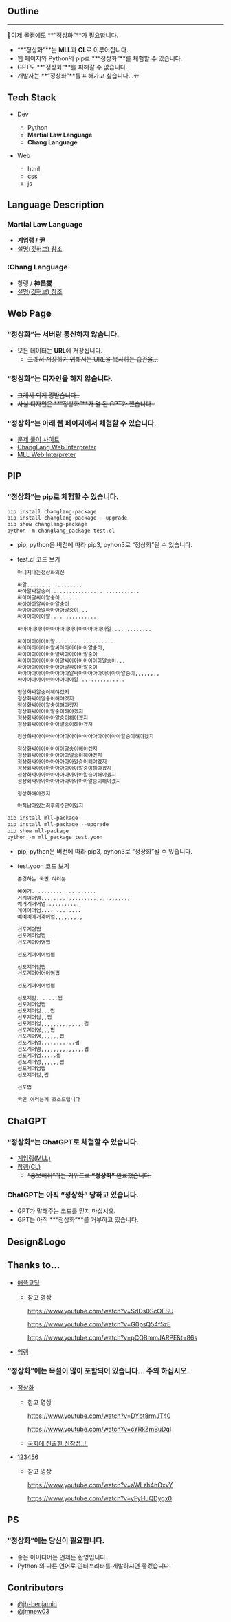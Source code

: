 ## Outline

---

<aside>
🍁이제 몰캠에도 **“정상화”**가 필요합니다.

- **“정상화”**는 **MLL**과 **CL**로 이루어집니다.
- 웹 페이지와 Python의 pip로 **“정상화”**를 체험할 수 있습니다.
- GPT도 **“정상화”**를 피해갈 수 없습니다.
- ~~개발자는 **“정상화”**를 피해가고 싶습니다…ㅠ~~

## Tech Stack

- Dev
    - Python
    - **Martial Law Language**
    - **Chang Language**

- Web
    - html
    - css
    - js

## Language Description

### Martial Law Language

- **계엄랭 / 尹**
- [설명(깃허브) 참조](https://github.com/jmnew03/MLL)

### :Chang Language

- 창랭 / **神昌燮**
- [설명(깃허브) 참조](https://github.com/jh-benjamin/changlang)

## Web Page

### “정상화”는 서버랑 통신하지 않습니다.

- 모든 데이터는 **URL**에 저장됩니다.
    - ~~그래서 저장하기 위해서는 URL을 복사하는 습관을…~~

### “정상화”는 디자인을 하지 않습니다.

- ~~그래서 되게 킹받습니다..~~
- ~~사실 디자인은 **“정상화”**가 덜 된 GPT가 했습니다..~~

### “정상화”는 아래 웹 페이지에서 체험할 수 있습니다.

- [문제 풀이 사이트](https://jh-benjamin.github.io/GodofNormalization/index.html)
- [ChangLang Web Interpreter](https://jh-benjamin.github.io/lang_site/)
- [MLL Web Interpreter](https://jmnew03.github.io/MLL/)

## PIP

### “정상화”는 pip로 체험할 수 있습니다.

```python
pip install changlang-package
pip install changlang-package --upgrade
pip show changlang-package
python -m changlang_package test.cl
```

- pip, python은 버전에 따라 pip3, pyhon3로 “정상화”될 수 있습니다.
- test.cl 코드 보기
    
    ```python
    아니지나는정상화의신
    
    싸알........ .........
    싸아알싸알숭이.............................
    싸아아알싸아알숭이.......
    싸아아아알싸아아알숭이
    싸아아아아알싸아아아알숭이...
    싸아아아아아알.... ...........
    
    싸아아아아아아아아아아아아아아아아아아알.... ........
    
    싸아아아아아아알........ ...........
    싸아아아아아아알싸아아아아아아알숭이,
    싸아아아아아아아알싸아아아아알숭이
    싸아아아아아아아아알싸아아아아아아아알숭이...
    싸아아아아아아아아아알싸아아알숭이
    싸아아아아아아아아아아알싸아아아아아아아아아알숭이,,,,,,,,
    싸아아아아아아아아아아아알... ...........
    
    정상화싸알숭이해야겠지
    정상화싸아알숭이해야겠지
    정상화싸아아알숭이해야겠지
    정상화싸아아아알숭이해야겠지
    정상화싸아아아아알숭이해야겠지
    정상화싸아아아아아알숭이해야겠지
    
    정상화싸아아아아아아아아아아아아아아아아아아알숭이해야겠지
    
    정상화싸아아아아아아알숭이해야겠지
    정상화싸아아아아아아아알숭이해야겠지
    정상화싸아아아아아아아아알숭이해야겠지
    정상화싸아아아아아아아아아알숭이해야겠지
    정상화싸아아아아아아아아아아알숭이해야겠지
    정상화싸아아아아아아아아아아아알숭이해야겠지
    
    정상화해야겠지
    
    아직남아있는최후의수단이있지
    ```
    

```python
pip install mll-package
pip install mll-package --upgrade
pip show mll-package
python -m mll_package test.yoon
```

- pip, python은 버전에 따라 pip3, pyhon3로 “정상화”될 수 있습니다.
- test.yoon 코드 보기
    
    ```python
    존경하는 국민 여러분
    
    예예거.......... ..........
    거계어어엄,,,,,,,,,,,,,,,,,,,,,,,,,,,,,
    예거계어어엄...........
    계어어어엄.... ........
    예예예예거계어엄,,,,,,,,,
    
    선포계엄쩝
    선포계어엄쩝
    선포계어어엄쩝
    
    선포계어어어엄쩝
    
    선포계어엄쩝
    선포계어어어어엄쩝
    
    선포계어어어엄쩝
    
    선포계엄.......쩝
    선포계어엄쩝
    선포계어엄...쩝
    선포계어엄,,쩝
    선포계어엄,,,,,,,,,,,,,,쩝
    선포계어엄,,,쩝
    선포계어엄,,,,,,쩝
    선포계어엄...........쩝
    선포계어엄,,,,,,,,,,,,,,쩝
    선포계어엄.....쩝
    선포계어엄,,,,,,쩝
    선포계어엄쩝
    선포계어엄,쩝
    
    선포쩝
    
    국민 여러분께 호소드립니다
    ```
    

## ChatGPT

### “정상화”는 ChatGPT로 체험할 수 있습니다.

- [계엄랭(MLL)](https://chatgpt.com/g/g-678601689f4c8191ad70dddca91ebc3d-mll-expert)
- [창랭(CL)](https://chatgpt.com/g/g-67878ad4f87081918ebca3f5030bfcd3-changlang-master)
    - ~~“홍보해줘”라는 키워드로 **“정상화”** 완료했습니다.~~

### ChatGPT는 아직 “정상화” 당하고 있습니다.

- GPT가 말해주는 코드를 믿지 마십시오.
- GPT는 아직 **“정상화”**를 거부하고 있습니다.

## Design&Logo

## Thanks to…

- [애플코딩](https://www.youtube.com/@codingapple)
    - 참고 영상
        
        https://www.youtube.com/watch?v=SdDs0ScOFSU
        
        https://www.youtube.com/watch?v=G0psQ54f5zE
        
        https://www.youtube.com/watch?v=pCOBmmJARPE&t=86s
        
- [엄랭](https://github.com/rycont/umjunsik-lang)

### “정상화”에는 욕설이 많이 포함되어 있습니다… 주의 하십시오.

- [정상화](https://namu.wiki/w/%EC%A0%95%EC%83%81%ED%99%94(%EC%9D%B8%ED%84%B0%EB%84%B7%20%EB%B0%88))
    - 참고 영상
        
        https://www.youtube.com/watch?v=DYbt8rmJT40
        
        https://www.youtube.com/watch?v=cYRkZmBuDqI
        
    - [국회에 진출한 신창섭..!!](https://www.youtube.com/watch?v=VO23TywtGn4)
- [123456](https://namu.wiki/w/%EC%9C%A4%EC%84%9D%EC%97%B4%20%EC%A0%95%EB%B6%80%20%EB%B9%84%EC%83%81%EA%B3%84%EC%97%84)
    - 참고 영상
        
        https://www.youtube.com/watch?v=aWLzh4nOxvY
        
        https://www.youtube.com/watch?v=yFyHuQDygx0
        

## PS

### “정상화”에는 당신이 필요합니다.

- 좋은 아이디어는 언제든 환영입니다.
- ~~Python 외 다른 언어로 인터프리터를 개발하시면 좋겠습니다.~~

## Contributors

- [@jh-benjamin](https://github.com/jh-benjamin)
- [@jmnew03](https://github.com/jmnew03)
